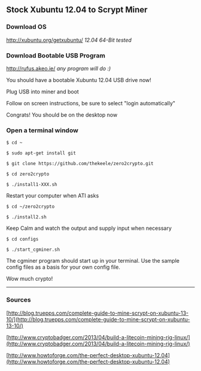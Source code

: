 ## Stock Xubuntu 12.04 to Scrypt Miner

### Download OS
http://xubuntu.org/getxubuntu/
  _12.04 64-Bit tested_

### Download Bootable USB Program
http://rufus.akeo.ie/
  _any program will do :)_

You should have a bootable Xubuntu 12.04 USB drive now!

Plug USB into miner and boot

Follow on screen instructions, be sure to select "login automatically"

Congrats! You should be on the desktop now

### Open a terminal window

`$ cd ~`

`$ sudo apt-get install git`

`$ git clone https://github.com/thekeele/zero2crypto.git`

`$ cd zero2crypto`

`$ ./install1-XXX.sh`

Restart your computer when ATI asks

`$ cd ~/zero2crypto`

`$ ./install2.sh`

Keep Calm and watch the output and supply input when necessary

`$ cd configs`

`$ ./start_cgminer.sh`

The cgminer program should start up in your terminal. Use the sample config files as a basis for your own config file. 

Wow much crypto!

***

### Sources

[http://blog.truepps.com/complete-guide-to-mine-scrypt-on-xubuntu-13-10/](http://blog.truepps.com/complete-guide-to-mine-scrypt-on-xubuntu-13-10/)

[http://www.cryptobadger.com/2013/04/build-a-litecoin-mining-rig-linux/](http://www.cryptobadger.com/2013/04/build-a-litecoin-mining-rig-linux/)

[http://www.howtoforge.com/the-perfect-desktop-xubuntu-12.04](http://www.howtoforge.com/the-perfect-desktop-xubuntu-12.04)
